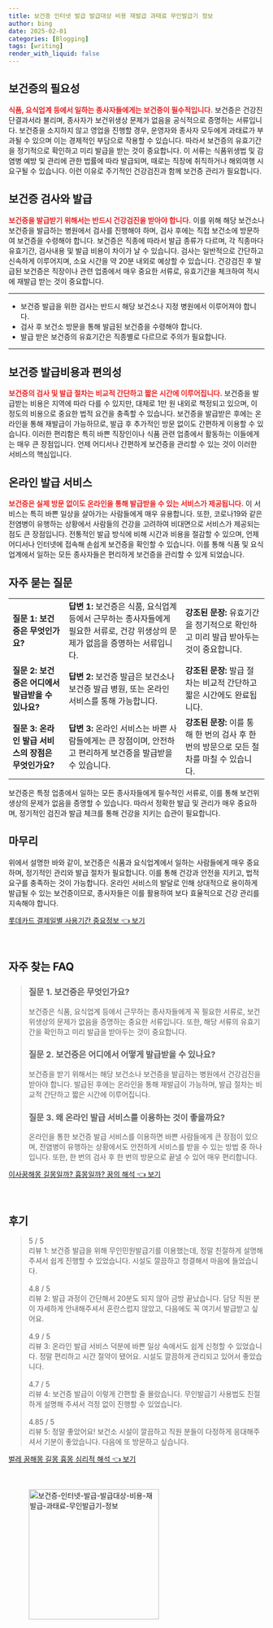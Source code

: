 ```yaml
---
title: 보건증 인터넷 발급 발급대상 비용 재발급 과태료 무인발급기 정보
author: bing
date: 2025-02-01
categories: [Blogging]
tags: [writing]
render_with_liquid: false
---
```



<h2 id='보건증의_필요성'>보건증의 필요성</h2>

<p><b><span style="color: #ee2323;">식품, 요식업계 등에서 일하는 종사자들에게는 보건증이 필수적입니다.</span></b> 보건증은 건강진단결과서라 불리며, 종사자가 보건위생상 문제가 없음을 공식적으로 증명하는 서류입니다. 보건증을 소지하지 않고 영업을 진행할 경우, 운영자와 종사자 모두에게 과태료가 부과될 수 있으며 이는 경제적인 부담으로 작용할 수 있습니다. 따라서 보건증의 유효기간을 정기적으로 확인하고 미리 발급을 받는 것이 중요합니다. 이 서류는 식품위생법 및 감염병 예방 및 관리에 관한 법률에 따라 발급되며, 때로는 직장에 취직하거나 해외여행 시 요구될 수 있습니다. 이런 이유로 주기적인 건강검진과 함께 보건증 관리가 필요합니다.</p>

<h2 id='보건증_검사와_발급'>보건증 검사와 발급</h2>

<p><b><span style="color: #ee2323;">보건증을 발급받기 위해서는 반드시 건강검진을 받아야 합니다.</span></b> 이를 위해 해당 보건소나 보건증을 발급하는 병원에서 검사를 진행해야 하며, 검사 후에는 직접 보건소에 방문하여 보건증을 수령해야 합니다. 보건증은 직종에 따라서 발급 종류가 다르며, 각 직종마다 유효기간, 검사내용 및 발급 비용이 차이가 날 수 있습니다. 검사는 일반적으로 간단하고 신속하게 이루어지며, 소요 시간을 약 20분 내외로 예상할 수 있습니다. 건강검진 후 발급된 보건증은 직장이나 관련 업종에서 매우 중요한 서류로, 유효기간을 체크하여 적시에 재발급 받는 것이 중요합니다.</p>

<hr />

<ul>
    <li>보건증 발급을 위한 검사는 반드시 해당 보건소나 지정 병원에서 이루어져야 합니다.</li>
    <li>검사 후 보건소 방문을 통해 발급된 보건증을 수령해야 합니다.</li>
    <li>발급 받은 보건증의 유효기간은 직종별로 다르므로 주의가 필요합니다.</li>
</ul>

<hr />

<h2 id='보건증_발급비용과_편의성'>보건증 발급비용과 편의성</h2>

<p><b><span style="color: #ee2323;">보건증의 검사 및 발급 절차는 비교적 간단하고 짧은 시간에 이루어집니다.</span></b> 보건증을 발급받는 비용은 지역에 따라 다를 수 있지만, 대체로 1만 원 내외로 책정되고 있으며, 이 정도의 비용으로 중요한 법적 요건을 충족할 수 있습니다. 보건증을 발급받은 후에는 온라인을 통해 재발급이 가능하므로, 발급 후 추가적인 방문 없이도 간편하게 이용할 수 있습니다. 이러한 편리함은 특히 바쁜 직장인이나 식품 관련 업종에서 활동하는 이들에게는 매우 큰 장점입니다. 언제 어디서나 간편하게 보건증을 관리할 수 있는 것이 이러한 서비스의 핵심입니다.</p>

<h2 id='온라인_발급_서비스'>온라인 발급 서비스</h2>

<p><b><span style="color: #ee2323;">보건증은 실제 방문 없이도 온라인을 통해 발급받을 수 있는 서비스가 제공됩니다.</span></b> 이 서비스는 특히 바쁜 일상을 살아가는 사람들에게 매우 유용합니다. 또한, 코로나19와 같은 전염병이 유행하는 상황에서 사람들의 건강을 고려하여 비대면으로 서비스가 제공되는 점도 큰 장점입니다. 전통적인 발급 방식에 비해 시간과 비용을 절감할 수 있으며, 언제 어디서나 인터넷에 접속해 손쉽게 보건증을 확인할 수 있습니다. 이를 통해 식품 및 요식업계에서 일하는 모든 종사자들은 편리하게 보건증을 관리할 수 있게 되었습니다.</p>

<h2 id='자주_묻는_질문'>자주 묻는 질문</h2>

<table>
    <tr>
        <td><b>질문 1: 보건증은 무엇인가요?</b></td>
        <td><b>답변 1:</b> 보건증은 식품, 요식업계 등에서 근무하는 종사자들에게 필요한 서류로, 건강 위생상의 문제가 없음을 증명하는 서류입니다.</td>
        <td><b>강조된 문장:</b> 유효기간을 정기적으로 확인하고 미리 발급 받아두는 것이 중요합니다.</td>
    </tr>
    <tr>
        <td><b>질문 2: 보건증은 어디에서 발급받을 수 있나요?</b></td>
        <td><b>답변 2:</b> 보건증 발급은 보건소나 보건증 발급 병원, 또는 온라인 서비스를 통해 가능합니다.</td>
        <td><b>강조된 문장:</b> 발급 절차는 비교적 간단하고 짧은 시간에도 완료됩니다.</td>
    </tr>
    <tr>
        <td><b>질문 3: 온라인 발급 서비스의 장점은 무엇인가요?</b></td>
        <td><b>답변 3:</b> 온라인 서비스는 바쁜 사람들에게는 큰 장점이며, 안전하고 편리하게 보건증을 발급받을 수 있습니다.</td>
        <td><b>강조된 문장:</b> 이를 통해 한 번의 검사 후 한 번의 방문으로 모든 절차를 마칠 수 있습니다.</td>
    </tr>
</table>

<p>보건증은 특정 업종에서 일하는 모든 종사자들에게 필수적인 서류로, 이를 통해 보건위생상의 문제가 없음을 증명할 수 있습니다. 따라서 정확한 발급 및 관리가 매우 중요하며, 정기적인 검진과 발급 체크를 통해 건강을 지키는 습관이 필요합니다.</p>

<h2 id='마무리'>마무리</h2>

<p>위에서 설명한 바와 같이, 보건증은 식품과 요식업계에서 일하는 사람들에게 매우 중요하며, 정기적인 관리와 발급 절차가 필요합니다. 이를 통해 건강과 안전을 지키고, 법적 요구를 충족하는 것이 가능합니다. 온라인 서비스의 발달로 인해 상대적으로 용이하게 발급될 수 있는 보건증이므로, 종사자들은 이를 활용하여 보다 효율적으로 건강 관리를 지속해야 합니다.</p>


<p><a class="click-button" title="롯데카드 결제일별 사용기간 중요정보" href="https://adkhouse.github.io/posts/%EB%A1%AF%EB%8D%B0%EC%B9%B4%EB%93%9C-%EA%B2%B0%EC%A0%9C%EC%9D%BC%EB%B3%84-%EC%82%AC%EC%9A%A9%EA%B8%B0%EA%B0%84-%EC%A4%91%EC%9A%94%EC%A0%95%EB%B3%B4/" rel="dofollow">롯데카드 결제일별 사용기간 중요정보 👈 보기</a></p><br>
<h2 id='자주_찾는_FAQ'>자주 찾는 FAQ</h2>
<div itemscope="" itemtype="https://schema.org/FAQPage"> 
<blockquote> 
<div itemscope="" itemprop="mainEntity" itemtype="https://schema.org/Question"> 
<h3 itemprop="name">질문 1. 보건증은 무엇인가요?</h3> 
<div itemscope="" itemprop="acceptedAnswer" itemtype="https://schema.org/Answer"> 
<span itemprop="text"> 
<p>보건증은 식품, 요식업계 등에서 근무하는 종사자들에게 꼭 필요한 서류로, 보건위생상의 문제가 없음을 증명하는 중요한 서류입니다. 또한, 해당 서류의 유효기간을 확인하고 미리 발급을 받아두는 것이 중요합니다.</p> 
</span> 
</div> 
</div> 

<div itemscope="" itemprop="mainEntity" itemtype="https://schema.org/Question"> 
<h3 itemprop="name">질문 2. 보건증은 어디에서 어떻게 발급받을 수 있나요?</h3> 
<div itemscope="" itemprop="acceptedAnswer" itemtype="https://schema.org/Answer"> 
<span itemprop="text"> 
<p>보건증을 받기 위해서는 해당 보건소나 보건증을 발급하는 병원에서 건강검진을 받아야 합니다. 발급된 후에는 온라인을 통해 재발급이 가능하며, 발급 절차는 비교적 간단하고 짧은 시간에 이루어집니다.</p> 
</span> 
</div> 
</div> 

<div itemscope="" itemprop="mainEntity" itemtype="https://schema.org/Question"> 
<h3 itemprop="name">질문 3. 왜 온라인 발급 서비스를 이용하는 것이 좋을까요?</h3> 
<div itemscope="" itemprop="acceptedAnswer" itemtype="https://schema.org/Answer"> 
<span itemprop="text"> 
<p>온라인을 통한 보건증 발급 서비스를 이용하면 바쁜 사람들에게 큰 장점이 있으며, 전염병이 유행하는 상황에서도 안전하게 서비스를 받을 수 있는 방법 중 하나입니다. 또한, 한 번의 검사 후 한 번의 방문으로 끝낼 수 있어 매우 편리합니다.</p> 
</span> 
</div> 
</div> 
</blockquote> 
</div>
<p><a class="click-button" title="이사꿈해몽 길몽일까? 흉몽일까? 꿈의 해석" href="https://adkhouse.github.io/posts/%EC%9D%B4%EC%82%AC%EA%BF%88%ED%95%B4%EB%AA%BD-%EA%B8%B8%EB%AA%BD%EC%9D%BC%EA%B9%8C-%ED%9D%89%EB%AA%BD%EC%9D%BC%EA%B9%8C-%EA%BF%88%EC%9D%98-%ED%95%B4%EC%84%9D/" rel="dofollow">이사꿈해몽 길몽일까? 흉몽일까? 꿈의 해석 👈 보기</a></p><br>
<h2 id='후기'>후기</h2>
<div itemscope itemtype="https://schema.org/Product">
  <blockquote>
  <div itemprop="review" itemscope itemtype="https://schema.org/Review">
      <div itemprop="reviewRating" itemscope itemtype="https://schema.org/Rating"> <span itemprop="ratingValue">5</span> / <span itemprop="bestRating">5</span> </div>
      <span itemprop="reviewBody">리뷰 1: 보건증 발급을 위해 무인민원발급기를 이용했는데, 정말 친절하게 설명해주셔서 쉽게 진행할 수 있었습니다. 시설도 깔끔하고 청결해서 마음에 들었습니다.</span>
  </div>
  <br>
  <div itemprop="review" itemscope itemtype="https://schema.org/Review">
      <div itemprop="reviewRating" itemscope itemtype="https://schema.org/Rating"> <span itemprop="ratingValue">4.8</span> / <span itemprop="bestRating">5</span> </div>
      <span itemprop="reviewBody">리뷰 2: 발급 과정이 간단해서 20분도 되지 않아 금방 끝났습니다. 담당 직원 분이 자세하게 안내해주셔서 혼란스럽지 않았고, 다음에도 꼭 여기서 발급받고 싶어요.</span>
  </div>
  <br>
  <div itemprop="review" itemscope itemtype="https://schema.org/Review">
      <div itemprop="reviewRating" itemscope itemtype="https://schema.org/Rating"> <span itemprop="ratingValue">4.9</span> / <span itemprop="bestRating">5</span> </div>
      <span itemprop="reviewBody">리뷰 3: 온라인 발급 서비스 덕분에 바쁜 일상 속에서도 쉽게 신청할 수 있었습니다. 정말 편리하고 시간 절약이 됐어요. 시설도 깔끔하게 관리되고 있어서 좋았습니다.</span>
  </div>
  <br>
  <div itemprop="review" itemscope itemtype="https://schema.org/Review">
      <div itemprop="reviewRating" itemscope itemtype="https://schema.org/Rating"> <span itemprop="ratingValue">4.7</span> / <span itemprop="bestRating">5</span> </div>
      <span itemprop="reviewBody">리뷰 4: 보건증 발급이 이렇게 간편할 줄 몰랐습니다. 무인발급기 사용법도 친절하게 설명해 주셔서 걱정 없이 진행할 수 있었습니다.</span>
  </div>
  <br>
  <div itemprop="review" itemscope itemtype="https://schema.org/Review">
      <div itemprop="reviewRating" itemscope itemtype="https://schema.org/Rating"> <span itemprop="ratingValue">4.85</span> / <span itemprop="bestRating">5</span> </div>
      <span itemprop="reviewBody">리뷰 5: 정말 좋았어요! 보건소 시설이 깔끔하고 직원 분들이 다정하게 응대해주셔서 기분이 좋았습니다. 다음에 또 방문하고 싶습니다.</span>
  </div>
  </blockquote>
</div>
<p><a class="click-button" title="벌레 꿈해몽 길몽 흉몽 심리적 해석" href="https://adkhouse.github.io/posts/%EB%B2%8C%EB%A0%88-%EA%BF%88%ED%95%B4%EB%AA%BD-%EA%B8%B8%EB%AA%BD-%ED%9D%89%EB%AA%BD-%EC%8B%AC%EB%A6%AC%EC%A0%81-%ED%95%B4%EC%84%9D/" rel="dofollow">벌레 꿈해몽 길몽 흉몽 심리적 해석 👈 보기</a></p><br>
<figure class="image"><img src="https://adkhouse.github.io/assets/img/thumbnail/보건증-인터넷-발급-발급대상-비용-재발급-과태료-무인발급기-정보.webp" alt="보건증-인터넷-발급-발급대상-비용-재발급-과태료-무인발급기-정보" width="256" height="256"></figure>